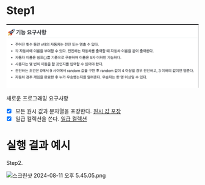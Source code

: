 # Step1 
![스크린샷 2024-08-05 오후 4.02.35.png](..%2F%EC%8A%A4%ED%81%AC%EB%A6%B0%EC%83%B7%202024-08-05%20%EC%98%A4%ED%9B%84%204.02.35.png)


새로운 프로그래밍 요구사항

- [x] 모든 원시 값과 문자열을 포장한다. [원시 값 포장 ](https://jaehee329.tistory.com/22)
- [x] 일급 컬렉션을 쓴다. [일급 컬렉션](https://dev-cool.tistory.com/28)

# 실행 결과 예시


Step2.

![스크린샷 2024-08-11 오후 5.45.05.png](..%2F..%2F..%2F..%2F%EC%8A%A4%ED%81%AC%EB%A6%B0%EC%83%B7%202024-08-11%20%EC%98%A4%ED%9B%84%205.45.05.png)